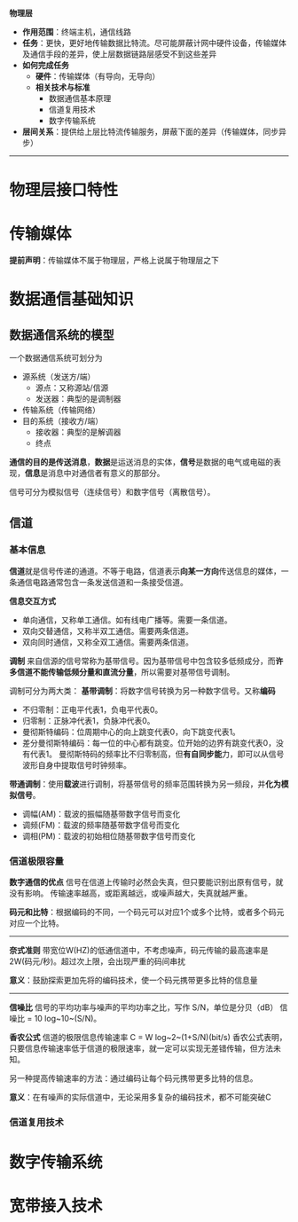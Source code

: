 **物理层**
* **作用范围**：终端主机，通信线路
* **任务**：更快，更好地传输数据比特流。尽可能屏蔽计网中硬件设备，传输媒体及通信手段的差异，使上层数据链路层感受不到这些差异
* **如何完成任务**
  * **硬件**：传输媒体（有导向，无导向）
  * **相关技术与标准**
     * 数据通信基本原理
     * 信道复用技术
     * 数字传输系统
* **层间关系**：提供给上层比特流传输服务，屏蔽下面的差异（传输媒体，同步异步）
***

# 物理层接口特性

# 传输媒体

**提前声明**：传输媒体不属于物理层，严格上说属于物理层之下

# 数据通信基础知识

## 数据通信系统的模型

一个数据通信系统可划分为
* 源系统（发送方/端）
  * 源点：又称源站/信源
  * 发送器：典型的是调制器
* 传输系统（传输网络）
* 目的系统（接收方/端）
  * 接收器：典型的是解调器
  * 终点

**通信的目的是传送消息**，**数据**是运送消息的实体，**信号**是数据的电气或电磁的表现，**信息**是消息中对通信者有意义的那部分。

信号可分为模拟信号（连续信号）和数字信号（离散信号）。

## 信道

### 基本信息

**信道**就是信号传递的通道。不等于电路，信道表示**向某一方向**传送信息的媒体，一条通信电路通常包含一条发送信道和一条接受信道。

**信息交互方式**
* 单向通信，又称单工通信。如有线电广播等。需要一条信道。
* 双向交替通信，又称半双工通信。需要两条信道。
* 双向同时通信，又称全双工通信。需要两条信道。

**调制**
来自信源的信号常称为基带信号。因为基带信号中包含较多低频成分，而**许多信道不能传输低频分量和直流分量**，所以需要对基带信号调制。

调制可分为两大类：
**基带调制**：将数字信号转换为另一种数字信号。又称**编码**
* 不归零制：正电平代表1，负电平代表0。
* 归零制：正脉冲代表1，负脉冲代表0。
* 曼彻斯特编码：位周期中心的向上跳变代表0，向下跳变代表1。
* 差分曼彻斯特编码：每一位的中心都有跳变。位开始的边界有跳变代表0，没有代表1。
曼彻斯特码的频率比不归零制高，但**有自同步能**力，即可以从信号波形自身中提取信号时钟频率。

**带通调制**：使用**载波**进行调制，将基带信号的频率范围转换为另一频段，并**化为模拟信号**。
* 调幅(AM)：载波的振幅随基带数字信号而变化
* 调频(FM)：载波的频率随基带数字信号而变化
* 调相(PM)：载波的初始相位随基带数字信号而变化

### 信道极限容量

**数字通信的优点**
信号在信道上传输时必然会失真，但只要能识别出原有信号，就没有影响。
传输速率越高，或距离越远，或噪声越大，失真就越严重。

**码元和比特**：根据编码的不同，一个码元可以对应1个或多个比特，或者多个码元对应一个比特。

***

**奈式准则**
带宽位W(HZ)的低通信道中，不考虑噪声，码元传输的最高速率是2W(码元/秒)。超过次上限，会出现严重的码间串扰

**意义**：鼓励探索更加先将的编码技术，使一个码元携带更多比特的信息量

***

**信噪比**
信号的平均功率与噪声的平均功率之比，写作 S/N，单位是分贝（dB）
信噪比 = 10 log~10~(S/N)。

**香农公式**
信道的极限信息传输速率 C = W log~2~(1+S/N)(bit/s)
香农公式表明，只要信息传输速率低于信道的极限速率，就一定可以实现无差错传输，但方法未知。

另一种提高传输速率的方法：通过编码让每个码元携带更多比特的信息。

**意义**：在有噪声的实际信道中，无论采用多复杂的编码技术，都不可能突破C

### 信道复用技术

# 数字传输系统

# 宽带接入技术

